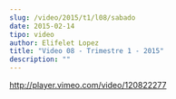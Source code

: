 ```yaml
---
slug: /video/2015/t1/l08/sabado
date: 2015-02-14
tipo: video
author: Elifelet Lopez
title: "Video 08 - Trimestre 1 - 2015"
description: ""
---
```


http://player.vimeo.com/video/120822277
